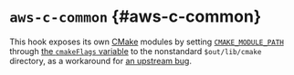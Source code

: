 # `aws-c-common` {#aws-c-common}

This hook exposes its own [CMake](#cmake) modules by setting [`CMAKE_MODULE_PATH`](https://cmake.org/cmake/help/latest/variable/CMAKE_MODULE_PATH.html) through [the `cmakeFlags` variable](#cmake-flags)
to the nonstandard `$out/lib/cmake` directory, as a workaround for [an upstream bug](https://github.com/awslabs/aws-c-common/issues/844).
